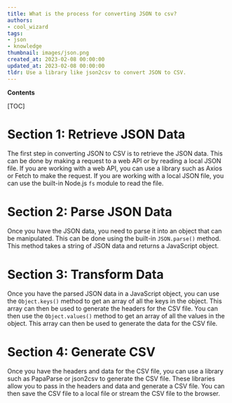 ```yaml
---
title: What is the process for converting JSON to csv?
authors:
- cool_wizard
tags:
- json
- knowledge
thumbnail: images/json.png
created_at: 2023-02-08 00:00:00
updated_at: 2023-02-08 00:00:00
tldr: Use a library like json2csv to convert JSON to CSV.
---
```


**Contents**

[TOC]

# Section 1: Retrieve JSON Data

The first step in converting JSON to CSV is to retrieve the JSON data. This can be done by making a request to a web API or by reading a local JSON file. If you are working with a web API, you can use a library such as Axios or Fetch to make the request. If you are working with a local JSON file, you can use the built-in Node.js `fs` module to read the file.

# Section 2: Parse JSON Data

Once you have the JSON data, you need to parse it into an object that can be manipulated. This can be done using the built-in `JSON.parse()` method. This method takes a string of JSON data and returns a JavaScript object.

# Section 3: Transform Data

Once you have the parsed JSON data in a JavaScript object, you can use the `Object.keys()` method to get an array of all the keys in the object. This array can then be used to generate the headers for the CSV file. You can then use the `Object.values()` method to get an array of all the values in the object. This array can then be used to generate the data for the CSV file.

# Section 4: Generate CSV

Once you have the headers and data for the CSV file, you can use a library such as PapaParse or json2csv to generate the CSV file. These libraries allow you to pass in the headers and data and generate a CSV file. You can then save the CSV file to a local file or stream the CSV file to the browser.
